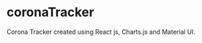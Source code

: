 # coronaTracker

Corona Tracker created using React js, Charts.js and Material UI. 
 
  
 
  
 
  
 
 
